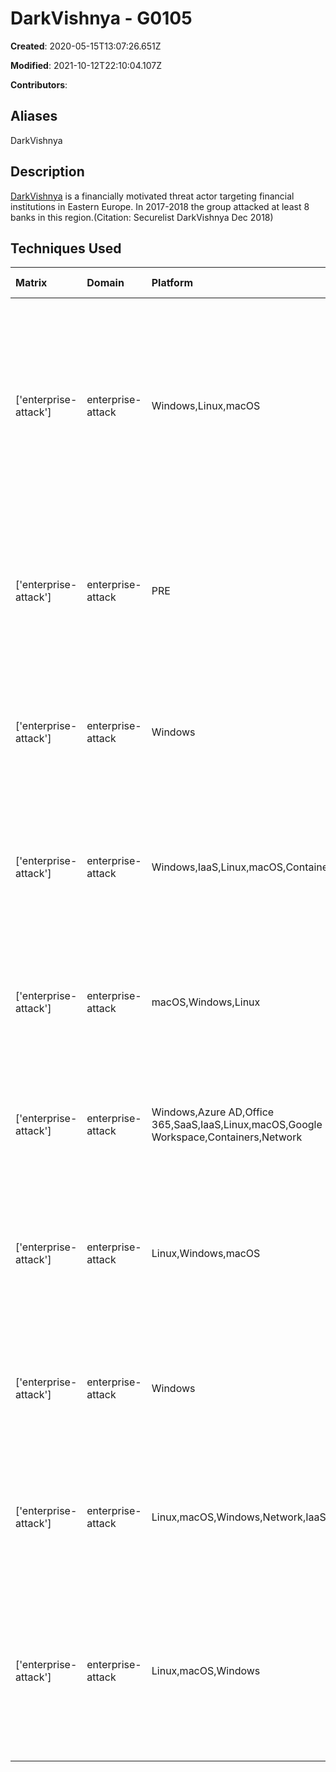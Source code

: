 # DarkVishnya - G0105

**Created**: 2020-05-15T13:07:26.651Z

**Modified**: 2021-10-12T22:10:04.107Z

**Contributors**: 

## Aliases

DarkVishnya

## Description

[DarkVishnya](https://attack.mitre.org/groups/G0105) is a financially motivated threat actor targeting financial institutions in Eastern Europe. In 2017-2018 the group attacked at least 8 banks in this region.(Citation: Securelist DarkVishnya Dec 2018)

## Techniques Used

|Matrix|Domain|Platform|Technique ID|Technique Name|Use|
| :---| :---| :---| :---| :---| :---|
|['enterprise-attack']|enterprise-attack|Windows,Linux,macOS|T1200|Hardware Additions|[DarkVishnya](https://attack.mitre.org/groups/G0105) used Bash Bunny, Raspberry Pi, netbooks or inexpensive laptops to connect to the company’s local network.(Citation: Securelist DarkVishnya Dec 2018)|
|['enterprise-attack']|enterprise-attack|PRE|T1588.002|Tool|[DarkVishnya](https://attack.mitre.org/groups/G0105) has obtained and used tools such as [Impacket](https://attack.mitre.org/software/S0357), [Winexe](https://attack.mitre.org/software/S0191), and [PsExec](https://attack.mitre.org/software/S0029).(Citation: Securelist DarkVishnya Dec 2018)|
|['enterprise-attack']|enterprise-attack|Windows|T1543.003|Windows Service|[DarkVishnya](https://attack.mitre.org/groups/G0105) created new services for shellcode loaders distribution.(Citation: Securelist DarkVishnya Dec 2018)|
|['enterprise-attack']|enterprise-attack|Windows,IaaS,Linux,macOS,Containers,Network|T1046|Network Service Discovery|[DarkVishnya](https://attack.mitre.org/groups/G0105) performed port scanning to obtain the list of active services.(Citation: Securelist DarkVishnya Dec 2018)|
|['enterprise-attack']|enterprise-attack|macOS,Windows,Linux|T1135|Network Share Discovery|[DarkVishnya](https://attack.mitre.org/groups/G0105) scanned the network for public shared folders.(Citation: Securelist DarkVishnya Dec 2018)|
|['enterprise-attack']|enterprise-attack|Windows,Azure AD,Office 365,SaaS,IaaS,Linux,macOS,Google Workspace,Containers,Network|T1110|Brute Force|[DarkVishnya](https://attack.mitre.org/groups/G0105) used brute-force attack to obtain login data.(Citation: Securelist DarkVishnya Dec 2018)|
|['enterprise-attack']|enterprise-attack|Linux,Windows,macOS|T1219|Remote Access Software|[DarkVishnya](https://attack.mitre.org/groups/G0105) used DameWare Mini Remote Control for lateral movement.(Citation: Securelist DarkVishnya Dec 2018)|
|['enterprise-attack']|enterprise-attack|Windows|T1059.001|PowerShell|[DarkVishnya](https://attack.mitre.org/groups/G0105) used PowerShell to create shellcode loaders.(Citation: Securelist DarkVishnya Dec 2018)|
|['enterprise-attack']|enterprise-attack|Linux,macOS,Windows,Network,IaaS|T1040|Network Sniffing|[DarkVishnya](https://attack.mitre.org/groups/G0105) used network sniffing to obtain login data. (Citation: Securelist DarkVishnya Dec 2018)|
|['enterprise-attack']|enterprise-attack|Linux,macOS,Windows|T1571|Non-Standard Port|[DarkVishnya](https://attack.mitre.org/groups/G0105) used ports 5190 and 7900 for shellcode listeners, and 4444, 4445, 31337 for shellcode C2.(Citation: Securelist DarkVishnya Dec 2018)|
